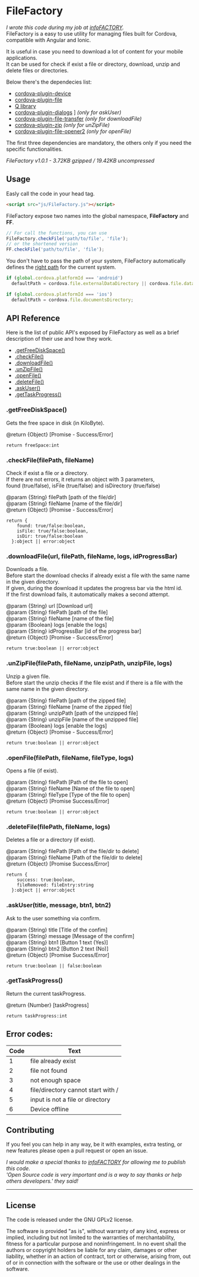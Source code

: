 # FileFactory

*I wrote this code during my job at [infoFACTORY](http://www.infofactory.it/en/).*  
FileFactory is a easy to use utility for managing files built for Cordova, compatible with Angular and Ionic.

It is useful in case you need to download a lot of content for your mobile applications.  
It can be used for check if exist a file or directory, download, unzip and delete files or directories.

Below there's the dependecies list:
- [cordova-plugin-device](http://docs.phonegap.com/en/edge/cordova_device_device.md.html)
- [cordova-plugin-file](https://github.com/apache/cordova-plugin-file)
- [Q library](https://github.com/kriskowal/q)
- [cordova-plugin-dialogs](https://github.com/apache/cordova-plugin-dialogs) ] *(only for askUser)*
- [cordova-plugin-file-transfer](https://github.com/apache/cordova-plugin-file-transfer) *(only for downloadFile)*
- [cordova-plugin-zip](https://github.com/MobileChromeApps/cordova-plugin-zip) *(only for unZipFile)*
- [cordova-plugin-file-opener2](https://github.com/pwlin/cordova-plugin-file-opener2) *(only for openFile)*

The first three dependencies are mandatory, the others only if you need the specific functionalities.

*FileFactory v1.0.1 - 3.72KB gzipped / 19.42KB uncompressed*

## Usage
Easly call the code in your head tag.
```html
<script src="js/FileFactory.js"></script>
```
FileFactory expose two names into the global namespace, **FileFactory** and **FF**.  
```Javascript
// For call the functions, you can use
FileFactory.checkFile('path/to/file', 'file');
// or the shortened version
FF.checkFile('path/to/file', 'file');
```
You don't have to pass the path of your system, FileFactory automatically defines the [right path](https://github.com/apache/cordova-plugin-file) for the current system.
```Javascript
if (global.cordova.platformId === 'android')
  defaultPath = cordova.file.externalDataDirectory || cordova.file.dataDirectory;

if (global.cordova.platformId === 'ios')
  defaultPath = cordova.file.documentsDirectory;
```

## API Reference  
Here is the list of public API's exposed by FileFactory as well as a brief description of their use and how they work.

- <a href="#getFreeDiskSpace">.getFreeDiskSpace()</a>
- <a href="#checkFile">.checkFile()</a>
- <a href="#downloadFile">.downloadFile()</a>
- <a href="#unZipFile">.unZipFile()</a>
- <a href="#openFile">.openFile()</a>
- <a href="#deleteFile">.deleteFile()</a>
- <a href="#askUser">.askUser()</a>
- <a href="#getTaskProgress">.getTaskProgress()</a>

<a name="getFreeDiskSpace"></a>
### .getFreeDiskSpace()  
Gets the free space in disk (in KiloByte).

@return {Object} [Promise - Success/Error]  
```
return freeSpace:int
```

<a name="checkFile"></a>
### .checkFile(filePath, fileName)  
Check if exist a file or a directory.  
If there are not errors, it returns an object with 3 parameters,  
found (true/false), isFile (true/false) and isDirectory (true/false)

@param  {String} filePath [path of the file/dir]  
@param  {String} fileName [name of the file/dir]  
@return {Object}          [Promise - Success/Error]  
```
return {  
    found: true/false:boolean,  
    isFile: true/false:boolean,  
    isDir: true/false:boolean  
  }:object || error:object
```

<a name="downloadFile"></a>
### .downloadFile(url, filePath, fileName, logs, idProgressBar)  
Downloads a file.  
Before start the download checks if already exist a file with the same name in the given directory.  
If given, during the download it updates the progress bar via the html id.  
If the first download fails, it automatically makes a second attempt.

@param  {String} url           [Download url]  
@param  {String} filePath      [path of the file]  
@param  {String} fileName      [name of the file]  
@param  {Boolean} logs         [enable the logs]  
@param  {String} idProgressBar [id of the progress bar]  
@return {Object}               [Promise - Success/Error]  
```
return true:boolean || error:object
```

<a name="unZipFile"></a>
### .unZipFile(filePath, fileName, unzipPath, unzipFile, logs)  
Unzip a given file.  
Before start the unzip checks if the file exist and if there is a file with the same name in the given directory.

@param  {String} filePath  [path of the zipped file]  
@param  {String} fileName  [name of the zipped file]  
@param  {String} unzipPath [path of the unzipped file]  
@param  {String} unzipFile [name of the unzipped file]  
@param  {Boolean} logs     [enable the logs]  
@return {Object}           [Promise - Success/Error]  
```
return true:boolean || error:object
```

<a name="openFile"></a>
### .openFile(filePath, fileName, fileType, logs)  
Opens a file (if exist).

@param  {String} filePath   [Path of the file to open]  
@param  {String} fileName   [Name of the file to open]  
@param  {String} fileType   [Type of the file to open]  
@return {Object}            [Promise Success/Error]  
```
return true:boolean || error:object
```

<a name="deleteFile"></a>
### .deleteFile(filePath, fileName, logs)  
Deletes a file or a directory (if exist).

@param  {String} filePath   [Path of the file/dir to delete]  
@param  {String} fileName   [Path of the file/dir to delete]  
@return {Object}            [Promise Success/Error]  
```
return {
    success: true:boolean,
    fileRemoved: fileEntry:string
  }:object || error:object
  ```

<a name="askUser"></a>
### .askUser(title, message, btn1, btn2)  
Ask to the user something via confirm.

@param  {String} title   [Title of the confim]  
@param  {String} message [Message of the confirm]  
@param  {String} btn1    [Button 1 text (Yes)]  
@param  {String} btn2    [Button 2 text (No)]  
@return {Object}         [Promise Success/Error]  
```
return true:boolean || false:boolean
```

<a name="getTaskProgress"></a>
### .getTaskProgress()  
Return the current taskProgress.

@return {Number} [taskProgress]
```
return taskProgress:int
```  

## Error codes:
| Code        | Text         |
| ------------- |-------------|
| 1 | file already exist |
| 2 | file not found |
| 3 | not enough space |
| 4 | file/directory cannot start with / |
| 5 | input is not a file or directory |
| 6 | Device offline |


## Contributing  
If you feel you can help in any way, be it with examples, extra testing, or new features please open a pull request or open an issue.

*I would make a special thanks to [infoFACTORY](http://www.infofactory.it/en/) for allowing me to publish this code.  
'Open Source code is very important and is a way to say thanks or help others developers.' they said!*
______________________________________________________________________________________________________________________
## License
The code is released under the GNU GPLv2 license.

The software is provided "as is", without warranty of any kind, express or implied, including but not limited to the warranties of merchantability, fitness for a particular purpose and noninfringement. In no event shall the authors or copyright holders be liable for any claim, damages or other liability, whether in an action of contract, tort or otherwise, arising from, out of or in connection with the software or the use or other dealings in the software.

